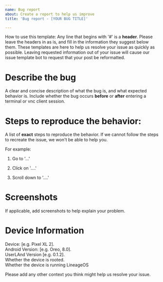 ```yaml
---
name: Bug report
about: Create a report to help us improve
title: 'Bug report - [YOUR BUG TITLE]'

---
```


How to use this template:
Any line that begins with '#' is a **header**. Please leave the headers in as is, and fill in the information they suggest
below them. These templates are here to help us resolve your issue as quickly as possible. Leaving requested information out
of your issue will cause our issue template bot to request that your post be reformatted.

# Describe the bug

A clear and concise description of what the bug is, and what expected behavior is. Include whether the bug occurs **before** 
or **after** entering a terminal or vnc client session.

# Steps to reproduce the behavior:

A list of **exact** steps to reproduce the behavior. If we cannot follow the steps to recreate the issue, we won't be able
to help you.

For example:
1. Go to '...'

2. Click on '....'

3. Scroll down to '....'

# Screenshots

If applicable, add screenshots to help explain your problem.

# Device Information

Device: [e.g. Pixel XL 2].  
Android Version: [e.g. Oreo, 8.0].  
UserLAnd Version [e.g. 0.1.2].  
Whether the device is rooted.  
Whether the device is running LineageOS 



Please add any other context you think might help us resolve your issue.
